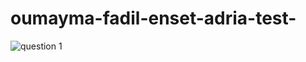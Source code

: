 # oumayma-fadil-enset-adria-test-
![question 1 ](https://github.com/Fadil-Oumayma/oumayma-fadil-enset-adria-test/assets/94223365/3777be32-8bc9-4259-8df7-e62f724bed5c)

